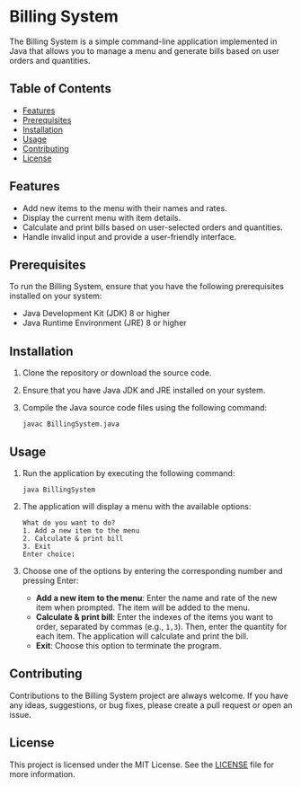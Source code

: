 # Billing System

The Billing System is a simple command-line application implemented in Java that allows you to manage a menu and generate bills based on user orders and quantities.

## Table of Contents

- [Features](#features)
- [Prerequisites](#prerequisites)
- [Installation](#installation)
- [Usage](#usage)
- [Contributing](#contributing)
- [License](#license)

## Features

- Add new items to the menu with their names and rates.
- Display the current menu with item details.
- Calculate and print bills based on user-selected orders and quantities.
- Handle invalid input and provide a user-friendly interface.

## Prerequisites

To run the Billing System, ensure that you have the following prerequisites installed on your system:

- Java Development Kit (JDK) 8 or higher
- Java Runtime Environment (JRE) 8 or higher

## Installation

1. Clone the repository or download the source code.
2. Ensure that you have Java JDK and JRE installed on your system.
3. Compile the Java source code files using the following command:

   ```
   javac BillingSystem.java
   ```

## Usage

1. Run the application by executing the following command:

   ```
   java BillingSystem
   ```

2. The application will display a menu with the available options:

   ```
   What do you want to do?
   1. Add a new item to the menu
   2. Calculate & print bill
   3. Exit
   Enter choice:
   ```

3. Choose one of the options by entering the corresponding number and pressing Enter:

   - **Add a new item to the menu**: Enter the name and rate of the new item when prompted. The item will be added to the menu.
   - **Calculate & print bill**: Enter the indexes of the items you want to order, separated by commas (e.g., `1,3`). Then, enter the quantity for each item. The application will calculate and print the bill.
   - **Exit**: Choose this option to terminate the program.

## Contributing

Contributions to the Billing System project are always welcome. If you have any ideas, suggestions, or bug fixes, please create a pull request or open an issue.

## License

This project is licensed under the MIT License. See the [LICENSE](LICENSE) file for more information.
